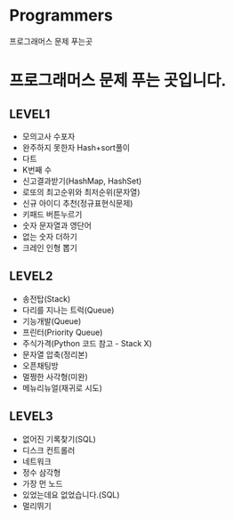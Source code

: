 # Programmers
프로그래머스 문제 푸는곳


# 프로그래머스 문제 푸는 곳입니다.

## LEVEL1
  * 모의고사 수포자
  * 완주하지 못한자
      Hash+sort풀이
  * 다트
  * K번째 수
  * 신고결과받기(HashMap, HashSet)
  * 로또의 최고순위와 최저순위(문자열)
  * 신규 아이디 추천(정규표현식문제)
  * 키패드 버튼누르기
  * 숫자 문자열과 영단어
  * 없는 숫자 더하기
  * 크레인 인형 뽑기

## LEVEL2
  * 송전탑(Stack)
  * 다리를 지나는 트럭(Queue)
  * 기능개발(Queue)
  * 프린터(Priority Queue)
  * 주식가격(Python 코드 참고 - Stack X)
  * 문자열 압축(정리본)
  * 오픈채팅방
  * 멀쩡한 사각형(미완)
  * 메뉴리뉴얼(재귀로 시도)
  
## LEVEL3
  * 없어진 기록찾기(SQL)
  * 디스크 컨트롤러
  * 네트워크
  * 정수 삼각형
  * 가장 먼 노드
  * 있었는데요 없었습니다.(SQL)
  * 멀리뛰기
